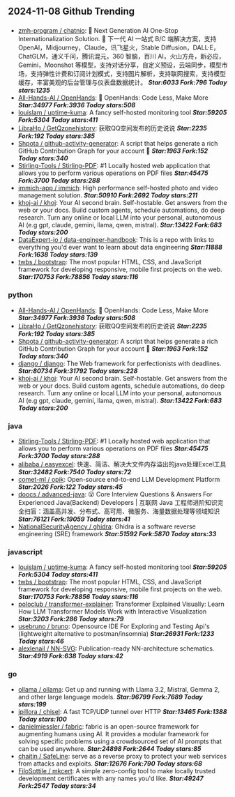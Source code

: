 ## 2024-11-08 Github Trending

### 
* [zmh-program / chatnio](https://github.com/zmh-program/chatnio): 🚀 Next Generation AI One-Stop Internationalization Solution. 🚀 下一代 AI 一站式 B/C 端解决方案，支持 OpenAI，Midjourney，Claude，讯飞星火，Stable Diffusion，DALL·E，ChatGLM，通义千问，腾讯混元，360 智脑，百川 AI，火山方舟，新必应，Gemini，Moonshot 等模型，支持对话分享，自定义预设，云端同步，模型市场，支持弹性计费和订阅计划模式，支持图片解析，支持联网搜索，支持模型缓存，丰富美观的后台管理与仪表盘数据统计。 ***Star:6033 Fork:796 Today stars:1235***
* [All-Hands-AI / OpenHands](https://github.com/All-Hands-AI/OpenHands): 🙌 OpenHands: Code Less, Make More ***Star:34977 Fork:3936 Today stars:508***
* [louislam / uptime-kuma](https://github.com/louislam/uptime-kuma): A fancy self-hosted monitoring tool ***Star:59205 Fork:5304 Today stars:411***
* [LibraHp / GetQzonehistory](https://github.com/LibraHp/GetQzonehistory): 获取QQ空间发布的历史说说 ***Star:2235 Fork:192 Today stars:385***
* [Shpota / github-activity-generator](https://github.com/Shpota/github-activity-generator): A script that helps generate a rich GitHub Contribution Graph for your account 🤖 ***Star:1963 Fork:152 Today stars:340***
* [Stirling-Tools / Stirling-PDF](https://github.com/Stirling-Tools/Stirling-PDF): #1 Locally hosted web application that allows you to perform various operations on PDF files ***Star:45475 Fork:3700 Today stars:288***
* [immich-app / immich](https://github.com/immich-app/immich): High performance self-hosted photo and video management solution. ***Star:50910 Fork:2692 Today stars:211***
* [khoj-ai / khoj](https://github.com/khoj-ai/khoj): Your AI second brain. Self-hostable. Get answers from the web or your docs. Build custom agents, schedule automations, do deep research. Turn any online or local LLM into your personal, autonomous AI (e.g gpt, claude, gemini, llama, qwen, mistral). ***Star:13422 Fork:683 Today stars:200***
* [DataExpert-io / data-engineer-handbook](https://github.com/DataExpert-io/data-engineer-handbook): This is a repo with links to everything you'd ever want to learn about data engineering ***Star:11888 Fork:1638 Today stars:139***
* [twbs / bootstrap](https://github.com/twbs/bootstrap): The most popular HTML, CSS, and JavaScript framework for developing responsive, mobile first projects on the web. ***Star:170753 Fork:78856 Today stars:116***

### python
* [All-Hands-AI / OpenHands](https://github.com/All-Hands-AI/OpenHands): 🙌 OpenHands: Code Less, Make More ***Star:34977 Fork:3936 Today stars:508***
* [LibraHp / GetQzonehistory](https://github.com/LibraHp/GetQzonehistory): 获取QQ空间发布的历史说说 ***Star:2235 Fork:192 Today stars:385***
* [Shpota / github-activity-generator](https://github.com/Shpota/github-activity-generator): A script that helps generate a rich GitHub Contribution Graph for your account 🤖 ***Star:1963 Fork:152 Today stars:340***
* [django / django](https://github.com/django/django): The Web framework for perfectionists with deadlines. ***Star:80734 Fork:31792 Today stars:228***
* [khoj-ai / khoj](https://github.com/khoj-ai/khoj): Your AI second brain. Self-hostable. Get answers from the web or your docs. Build custom agents, schedule automations, do deep research. Turn any online or local LLM into your personal, autonomous AI (e.g gpt, claude, gemini, llama, qwen, mistral). ***Star:13422 Fork:683 Today stars:200***

### java
* [Stirling-Tools / Stirling-PDF](https://github.com/Stirling-Tools/Stirling-PDF): #1 Locally hosted web application that allows you to perform various operations on PDF files ***Star:45475 Fork:3700 Today stars:288***
* [alibaba / easyexcel](https://github.com/alibaba/easyexcel): 快速、简洁、解决大文件内存溢出的java处理Excel工具 ***Star:32482 Fork:7540 Today stars:72***
* [comet-ml / opik](https://github.com/comet-ml/opik): Open-source end-to-end LLM Development Platform ***Star:2026 Fork:122 Today stars:45***
* [doocs / advanced-java](https://github.com/doocs/advanced-java): 😮 Core Interview Questions & Answers For Experienced Java(Backend) Developers | 互联网 Java 工程师进阶知识完全扫盲：涵盖高并发、分布式、高可用、微服务、海量数据处理等领域知识 ***Star:76121 Fork:19059 Today stars:41***
* [NationalSecurityAgency / ghidra](https://github.com/NationalSecurityAgency/ghidra): Ghidra is a software reverse engineering (SRE) framework ***Star:51592 Fork:5870 Today stars:33***

### javascript
* [louislam / uptime-kuma](https://github.com/louislam/uptime-kuma): A fancy self-hosted monitoring tool ***Star:59205 Fork:5304 Today stars:411***
* [twbs / bootstrap](https://github.com/twbs/bootstrap): The most popular HTML, CSS, and JavaScript framework for developing responsive, mobile first projects on the web. ***Star:170753 Fork:78856 Today stars:116***
* [poloclub / transformer-explainer](https://github.com/poloclub/transformer-explainer): Transformer Explained Visually: Learn How LLM Transformer Models Work with Interactive Visualization ***Star:3203 Fork:286 Today stars:79***
* [usebruno / bruno](https://github.com/usebruno/bruno): Opensource IDE For Exploring and Testing Api's (lightweight alternative to postman/insomnia) ***Star:26931 Fork:1233 Today stars:46***
* [alexlenail / NN-SVG](https://github.com/alexlenail/NN-SVG): Publication-ready NN-architecture schematics. ***Star:4919 Fork:638 Today stars:42***

### go
* [ollama / ollama](https://github.com/ollama/ollama): Get up and running with Llama 3.2, Mistral, Gemma 2, and other large language models. ***Star:96799 Fork:7689 Today stars:199***
* [jpillora / chisel](https://github.com/jpillora/chisel): A fast TCP/UDP tunnel over HTTP ***Star:13465 Fork:1388 Today stars:100***
* [danielmiessler / fabric](https://github.com/danielmiessler/fabric): fabric is an open-source framework for augmenting humans using AI. It provides a modular framework for solving specific problems using a crowdsourced set of AI prompts that can be used anywhere. ***Star:24898 Fork:2644 Today stars:85***
* [chaitin / SafeLine](https://github.com/chaitin/SafeLine): serve as a reverse proxy to protect your web services from attacks and exploits. ***Star:12676 Fork:790 Today stars:68***
* [FiloSottile / mkcert](https://github.com/FiloSottile/mkcert): A simple zero-config tool to make locally trusted development certificates with any names you'd like. ***Star:49247 Fork:2547 Today stars:34***
